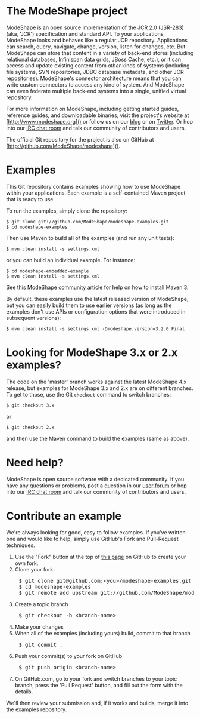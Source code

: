 # The ModeShape project

ModeShape is an open source implementation of the JCR 2.0 
([JSR-283](http://www.jcp.org/en/jsr/detail?id=283])) 
(aka, 'JCR') specification and standard API. To your applications, 
ModeShape looks and behaves like a regular JCR repository. Applications 
can search, query, navigate, change, version, listen for changes, etc. 
But ModeShape can store that content in a variety of back-end stores 
(including relational databases, Infinispan data grids, JBoss Cache, 
etc.), or it can access and update existing content from *other* kinds 
of systems (including file systems, SVN repositories, JDBC database 
metadata, and other JCR repositories). ModeShape's connector architecture 
means that you can write custom connectors to access any kind of system. 
And ModeShape can even federate multiple back-end systems into a single, 
unified virtual repository.

For more information on ModeShape, including getting started guides, 
reference guides, and downloadable binaries, visit the project's 
website at [http://www.modeshape.org]() or follow us on our 
[blog](http://modeshape.wordpress.org) or on 
[Twitter](http://twitter.com/modeshape). Or hop into our 
[IRC chat room](http://www.jboss.org/modeshape/chat)
and talk our community of contributors and users.

The official Git repository for the project is also on GitHub 
at [http://github.com/ModeShape/modeshape]().

# Examples

This Git repository contains examples showing how to use ModeShape 
within your applications. Each example is a self-contained Maven project
that is ready to use.

To run the examples, simply clone the repository:

    $ git clone git://github.com/ModeShape/modeshape-examples.git
    $ cd modeshape-examples

Then use Maven to build all of the examples (and run any unit tests):

    $ mvn clean install -s settings.xml

or you can build an individual example. For instance:

    $ cd modeshape-embedded-example
    $ mvn clean install -s settings.xml

See [this ModeShape community article](http://community.jboss.org/wiki/ModeShapeandMaven) 
for help on how to install Maven 3.

By default, these examples use the latest released version of ModeShape, but
you can easily build them to use earlier versions (as long as the examples don't
use APIs or configuration options that were introduced in subsequent versions):

    $ mvn clean install -s settings.xml -Dmodeshape.version=3.2.0.Final


# Looking for ModeShape 3.x or 2.x examples?

The code on the 'master' branch works against the latest ModeShape 4.x 
release, but examples for ModeShape 3.x and 2.x are on different
branches. To get to those, use the Git `checkout` command to 
switch branches:

    $ git checkout 3.x
    
or

    $ git checkout 2.x

and then use the Maven command to build the examples (same as above).

# Need help?

ModeShape is open source software with a dedicated community. If you 
have any questions or problems, post a question in our 
[user forum](http://community.jboss.org/en/modeshape) or hop into our 
[IRC chat room](http://www.jboss.org/modeshape/chat) and talk our 
community of contributors and users.

# Contribute an example

We're always looking for good, easy to follow examples. If you've written 
one and would like to help, simply use GitHub's Fork and Pull-Request 
techniques.

1. Use the "Fork" button at the top of [this page](https://github.com/ModeShape/modeshape-examples) 
on GitHub to create your own fork.
2. Clone your fork:
<pre>
    $ git clone git@github.com:&lt;you>/modeshape-examples.git
    $ cd modeshape-examples
    $ git remote add upstream git://github.com/ModeShape/modeshape-examples.git
</pre>
3. Create a topic branch
<pre>
    $ git checkout -b &lt;branch-name>
</pre>
4. Make your changes
5. When all of the examples (including yours) build, commit to that branch
<pre>
    $ git commit .
</pre>
6. Push your commit(s) to your fork on GitHub
<pre>
    $ git push origin &lt;branch-name>
</pre>
7. On GitHub.com, go to your fork and switch branches to your topic branch, press the 'Pull Request' button, and fill out the form with the details.

We'll then review your submission and, if it works and builds, merge it into the examples repository.